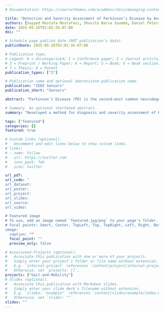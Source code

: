 ```yaml
---
# Documentation: https://sourcethemes.com/academic/docs/managing-content/

title: "Detection and Severity Assessment of Parkinson’s Disease by Analysis of Wearable Sensors Data Using Gramian Angular Fields and Deep Convolutional Neural Networks"
authors: [Sayyed Mostafa Mostafavi, Shovito Barua Soumma, Daniel Peterson, Shyamal H Mehta, Hassan Ghasemzadeh]
date: 2025-05-26T01:01:35-07:00
doi: ""

# Schedule page publish date (NOT publication's date).
publishDate: 2025-05-26T01:01:35-07:00

# Publication type.
# Legend: 0 = Uncategorized; 1 = Conference paper; 2 = Journal article;
# 3 = Preprint / Working Paper; 4 = Report; 5 = Book; 6 = Book section;
# 7 = Thesis; 8 = Patent
publication_types: ["2"]

# Publication name and optional abbreviated publication name.
publication: "IEEE Sensors"
publication_short: "Sensors"

abstract: "Parkinson’s Disease (PD) is the second-most common neurodegenerative disease. It affects millions of individuals worldwide, and is most prevalent in the elderly population, with more than 20,000 new diagnosed cases each year. PD is a progressive neurodegenrative condition which confers significant morbidity especially in the advanced stages of the disease. The current clinical methods for diagnosis and severity assessment of PD rely on visual and physical examination of subjects and look for identification of key disease motor signs and symptoms such as bradykinesia, rigidity, tremor, and postural instability. Identification of more quantitative approaches to assess diagnosis and prognisis could improve treatment for PD patients. In the present study, we develop a method for diagnosis and severity assessment of PD using a model based on Gramian Angular Fields in combination with deep Convolutional Neural Networks (CNNs) applied to PD gait signals captured using pressure sensors embedded into insoles. We achieved an accuracy of 98.6%, TPR of 99.2%, TNR of 98.5% and ROC area under curve = 1.0, indicating superior classification performance for PD diagnosis compared to recent studies in the literature, while providing visual representations on differences between normal and PD gait patterns. Estimation of disease severity scores using gait signals was accurate for Hoehn & Yahr scale and Timed Up and go time (R2 > 0.8), while we achieved lower prediction performance for UPDRS and UPDRSM scores (R2 < 0.2). These results were achieved using gait signals recorded in time windows as small as 10 seconds, which may pave the way for shorter, more accessible assessment tools for diagnosis and severity assessment of PD."

# Summary. An optional shortened abstract.
summary: "Developed a method for diagnosis and severity assessment of PD using a model based on Gramian Angular Fields in combination with deep Convolutional Neural Networks (CNNs)"

tags: ["featured"]
categories: []
featured: true

# Custom links (optional).
#   Uncomment and edit lines below to show custom links.
# links:
# - name: Follow
#   url: https://twitter.com
#   icon_pack: fab
#   icon: twitter

url_pdf: 
url_code: "
url_dataset:
url_poster:
url_project:
url_slides: 
url_source:
url_video: 

# Featured image
# To use, add an image named `featured.jpg/png` to your page's folder.
# Focal points: Smart, Center, TopLeft, Top, TopRight, Left, Right, BottomLeft, Bottom, BottomRight.
image:
  caption: ""
  focal_point: ""
  preview_only: false

# Associated Projects (optional).
#   Associate this publication with one or more of your projects.
#   Simply enter your project's folder or file name without extension.
#   E.g. `internal-project` references `content/project/internal-project/index.md`.
#   Otherwise, set `projects: []`.
projects: ["Gait-and-Mobility"]
# Slides (optional).
#   Associate this publication with Markdown slides.
#   Simply enter your slide deck's filename without extension.
#   E.g. `slides: "example"` references `content/slides/example/index.md`.
#   Otherwise, set `slides: ""`.
slides: ""
---
```


